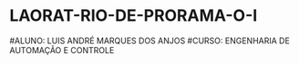 # LAORAT-RIO-DE-PRORAMA-O-I

#ALUNO: LUIS ANDRÉ MARQUES DOS ANJOS
#CURSO: ENGENHARIA DE AUTOMAÇÃO E CONTROLE
